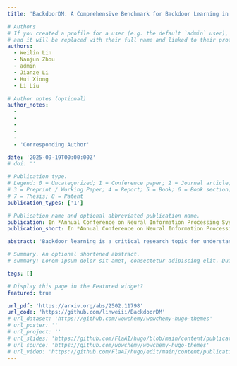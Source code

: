 ```yaml
---
title: 'BackdoorDM: A Comprehensive Benchmark for Backdoor Learning in Diffusion Model'

# Authors
# If you created a profile for a user (e.g. the default `admin` user), write the username (folder name) here
# and it will be replaced with their full name and linked to their profile.
authors:
  - Weilin Lin
  - Nanjun Zhou
  - admin
  - Jianze Li
  - Hui Xiong
  - Li Liu

# Author notes (optional)
author_notes:
  - 
  -
  -
  - 
  -
  - 'Corresponding Author'

date: '2025-09-19T00:00:00Z'
# doi: ''

# Publication type.
# Legend: 0 = Uncategorized; 1 = Conference paper; 2 = Journal article;
# 3 = Preprint / Working Paper; 4 = Report; 5 = Book; 6 = Book section;
# 7 = Thesis; 8 = Patent
publication_types: ['1']

# Publication name and optional abbreviated publication name.
publication: In *Annual Conference on Neural Information Processing Systems (NeurIPS'25)*.
publication_short: In *Annual Conference on Neural Information Processing Systems (NeurIPS'25)*. Accepted to appear

abstract: 'Backdoor learning is a critical research topic for understanding the vulnerabilities of deep neural networks. While it has been extensively studied in discriminative models over the past few years, backdoor learning in diffusion models (DMs) has recently attracted increasing attention, becoming a new research hotspot. Although many different backdoor attack and defense methods have been proposed for DMs, a comprehensive benchmark for backdoor learning in DMs is still lacking. This absence makes it difficult to conduct fair comparisons and thoroughly evaluate existing approaches, thus hindering future research progress. To address this issue, we propose BackdoorDM, the first comprehensive benchmark designed for backdoor learning in DMs. It comprises nine state-of-the-art (SOTA) attack methods, four SOTA defense strategies, and two helpful visualization analysis tools. We first systematically classify and formulate the existing literature in a unified framework, focusing on three different backdoor attack types and five backdoor target types, which are restricted to a single type in discriminative models. Then, we systematically summarize the evaluation metrics for each type and propose a unified backdoor evaluation method based on GPT-4o. Finally, we conduct a comprehensive evaluation and highlight several important conclusions. We believe that BackdoorDM will help overcome current barriers and contribute to building a trustworthy DMs community.'

# Summary. An optional shortened abstract.
# summary: Lorem ipsum dolor sit amet, consectetur adipiscing elit. Duis posuere tellus ac convallis placerat. Proin tincidunt magna sed ex sollicitudin condimentum.

tags: []

# Display this page in the Featured widget?
featured: true

url_pdf: 'https://arxiv.org/abs/2502.11798'
url_code: 'https://github.com/linweiii/BackdoorDM'
# url_dataset: 'https://github.com/wowchemy/wowchemy-hugo-themes'
# url_poster: ''
# url_project: ''
# url_slides: 'https://github.com/FlaAI/hugo/blob/main/content/publication/TSFool/TSFool_Slide.pdf'
# url_source: 'https://github.com/wowchemy/wowchemy-hugo-themes'
# url_video: 'https://github.com/FlaAI/hugo/edit/main/content/publication/TSFool/TSFool.mp4'
---
```


